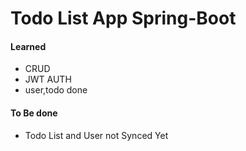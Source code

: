 # Todo List App Spring-Boot
#### Learned
* CRUD
* JWT AUTH
* user,todo done

#### To Be done
* Todo List and User not Synced Yet
